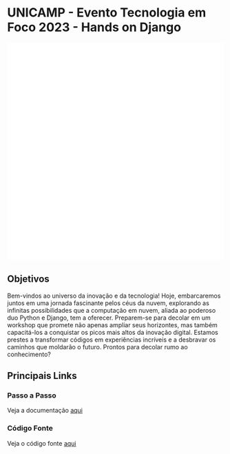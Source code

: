 # UNICAMP - Evento Tecnologia em Foco 2023 - Hands on Django

![TOTVS](assets/imgs/totvs_logo_branco.png?raw=true "totvs")

## Objetivos

Bem-vindos ao universo da inovação e da tecnologia! Hoje, embarcaremos juntos em uma jornada fascinante pelos céus da nuvem, explorando as infinitas possibilidades que a computação em nuvem, aliada ao poderoso duo Python e Django, tem a oferecer. Preparem-se para decolar em um workshop que promete não apenas ampliar seus horizontes, mas também capacitá-los a conquistar os picos mais altos da inovação digital. Estamos prestes a transformar códigos em experiências incríveis e a desbravar os caminhos que moldarão o futuro. Prontos para decolar rumo ao conhecimento?

## Principais Links

### Passo a Passo
Veja a documentação [aqui](hands_on/STEP_by_STEP.md)


### Código Fonte
Veja o código fonte [aqui](src/README.md)